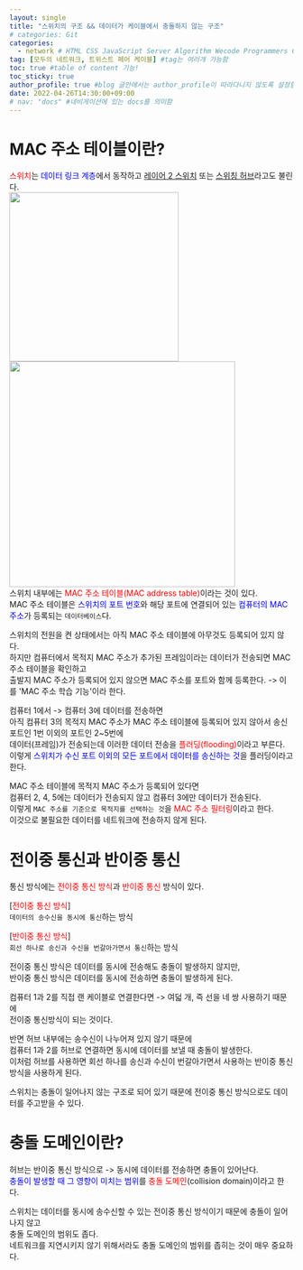 ```yaml
---
layout: single
title: "스위치의 구조 && 데이터가 케이블에서 충돌하지 않는 구조"  
# categories: Git
categories:
  - network # HTML CSS JavaScript Server Algorithm Wecode Programmers CS vsCode
tag: [모두의 네트워크, 트위스트 페어 케이블] #tag는 여러개 가능함
toc: true #table of content 기능!
toc_sticky: true
author_profile: true #blog 글안에서는 author_profile이 따라다니지 않도록 설정함
date: 2022-04-26T14:30:00+09:00 
# nav: "docs" #네비게이션에 있는 docs를 의미함
---  
```

# MAC 주소 테이블이란?  
<span style="color:red">스위치</span>는 <span style="color:blue">데이터 링크 계층</span>에서 동작하고 <u>레이어 2 스위치</u> 또는 <u>스위칭 허브</u>라고도 불린다.  
<img src="https://user-images.githubusercontent.com/87808288/165018916-ad460a58-37c8-41ff-b66d-f3b1acf8aec0.png" width="300"><img src="https://user-images.githubusercontent.com/87808288/165022115-5729a229-007a-4ad1-bfae-754c4940490f.png" width="400">  
스위치 내부에는 <span style="color:red">MAC 주소 테이블(MAC address table)</span>이라는 것이 있다.  
MAC 주소 테이블은 <span style="color:blue">스위치의 포트 번호</span>와 해당 포트에 연결되어 있는 <span style="color:blue">컴퓨터의 MAC 주소</span>가 등록되는 `데이터베이스`다.  

스위치의 전원을 켠 상태에서는 아직 MAC 주소 테이블에 아무것도 등록되어 있지 않다.  
하지만 컴퓨터에서 목적지 MAC 주소가 추가된 프레임이라는 데이터가 전송되면 MAC 주소 테이블을 확인하고  
출발지 MAC 주소가 등록되어 있지 않으면 MAC 주소를 포트와 함께 등록한다. -> 이를 'MAC 주소 학습 기능'이라 한다.  

컴퓨터 1에서 -> 컴퓨터 3에 데이터를 전송하면  
아직 컴퓨터 3의 목적지 MAC 주소가 MAC 주소 테이블에 등록되어 있지 않아서 송신 포트인 1번 이외의 포트인 2~5번에  
데이터(프레임)가 전송되는데 이러한 데이터 전송을 <span style="color:red">플러딩(flooding)</span>이라고 부른다.  
이렇게 <span style="color:blue">스위치가 수신 포트 이외의 모든 포트에서 데이터를 송신하는 것</span>을 플러딩이라고 한다.  

MAC 주소 테이블에 목적지 MAC 주소가 등록되어 있다면  
컴퓨터 2, 4, 5에는 데이터가 전송되지 않고 컴퓨터 3에만 데이터가 전송된다.  
이렇게 `MAC 주소를 기준으로 목적지를 선택하는 것`을 <span style="color:red">MAC 주소 필터링</span>이라고 한다.  
이것으로 불필요한 데이터를 네트워크에 전송하지 않게 된다.  

# 전이중 통신과 반이중 통신  
통신 방식에는 <span style="color:red">전이중 통신 방식</span>과 <span style="color:red">반이중 통신</span> 방식이 있다.  

[<span style="color:red">전이중 통신 방식</span>]  
`데이터의 송수신을 동시에 통신`하는 방식  

[<span style="color:red">반이중 통신 방식</span>]  
`회선 하나로 송신과 수신을 번갈아가면서 통신`하는 방식  

전이중 통신 방식은 데이터를 동시에 전송해도 충돌이 발생하지 않지만,  
반이중 통신 방식은 데이터를 동시에 전송하면 충돌이 발생하게 된다.  

컴퓨터 1과 2를 직접 랜 케이블로 연결한다면 -> 여덟 개, 즉 선을 네 쌍 사용하기 때문에  
전이중 통신방식이 되는 것이다.  

반면 허브 내부에는 송수신이 나누어져 있지 않기 때문에  
컴퓨터 1과 2를 허브로 연결하면 동시에 데이터를 보낼 때 충돌이 발생한다.  
이처럼 허브를 사용하면 회선 하나를 송신과 수신이 번갈아가면서 사용하는 반이중 통신 방식을 사용하게 된다.  

스위치는 충돌이 일어나지 않는 구조로 되어 있기 때문에 전이중 통신 방식으로도 데이터를 주고받을 수 있다.  

# 충돌 도메인이란?  
허브는 반이중 통신 방식으로 -> 동시에 데이터를 전송하면 충돌이 있어난다.  
<span style="color:blue">충돌이 발생할 때 그 영향이 미치는 범위</span>를 <span style="color:red">충돌 도메인</span>(collision domain)이라고 한다.  

스위치는 데이터를 동시에 송수신할 수 있는 전이중 통신 방식이기 때문에 충돌이 일어나지 않고  
충돌 도메인의 범위도 좁다.  
네트워크를 지연시키지 않기 위해서라도 충돌 도메인의 범위를 좁히는 것이 매우 중요하다.  

<!-- ### 2. Link 넣기

```

유형 1: (설명어를 입력) : [gunhee's coding blog](https://gunhee-jeong.github.io/)
유형 2: (URL 자동연결) : <https://gunhee-jeong.github.io/>
유형 3: (동일 파일 내 '문단으로 이동') : [1. Header로 이동](###-1-header)

```

유형 1: (설명어를 입력) : [gunhee's coding blog](https://gunhee-jeong.github.io/)
유형 2: (URL 자동연결) : <https://gunhee-jeong.github.io/>
유형 3: (동일 파일 내 '문단으로 이동') : [1. Header로 이동](#1-header)
유형 3의 방법

1. 특수문자를 제거
2. 스페이스는 -로 바꾸고
3. 대문자는 소문자로!
   그래서 ### 1. Header -> #1-header

## Link: [google][https://www.google.com/]

### 3. 수평선

```

---

```

---

### 4. 라인 바꾸기

```

스페이스바를 2번 눌러주면 다음칸으로
이동할 수 있어요!

```

---

스페이스바를 2번 눌러주면
다음칸으로 이동할 수 있어요!

### 5. list 만들기

```

1. 1번
2. 2번
3. 3번

- 순서없는 list
  - 순서없는 list
    - 순서없는 list

```

1. 1번
2. 2번
3. 3번

- 순서없는 list
  - 순서없는 list
    - 순서없는 list

---

### 6. font 관련

```

**진하게** -> 볼드
_기울여서_ -> 이탤릭체
~~취소선~~ -> 취소선

<ul>밑줄넣기</ul> -> 밑줄
<span style="color:red">빨간 글씨</span> -> 글자색
이것이 `인라인` 입니다 -> 인라인 코드
```

**진하게** -> 볼드
_기울여서_ -> 이탤릭체
~~취소선~~ -> 취소선
<u>밑줄넣기</u> -> 밑줄
<span style="color:red">빨간 글씨</span>
이것이 `인라인` 입니다 -> 인라인 코드

---

### 7. 인용구문

```
> coding
>
> > JavaScript
> >
> > > 내가 프짱!
```

> coding
>
> > JavaScript
> >
> > > 내가 프짱!

---

### 8. 이미지 삽입

```
유형1: ('사이즈를 조절' -> HTML 태그 사용) : <img src="https://gunhee-jeong.github.io/assets/images/blogLogo.png" width="300" height="200">
유형2: (이미지 삽입 후 -> 링크 걸기)
[![이미지](https://gunhee-jeong.github.io/assets/images/blogLogo/blogLogo.png)](https://gunhee-jeong.github.io/)
```

유형1: ('사이즈를 조절' -> HTML 태그 사용) : <img src="https://gunhee-jeong.github.io/assets/images/blogLogo.png" width="300" height="200">
유형2: (이미지 삽입 후 -> 링크 걸기)
[![이미지](https://gunhee-jeong.github.io/assets/images/blogLogo.png)](https://gunhee-jeong.github.io/)

### 9. 표 만들기

```
||국어|영어|
| :--- | ---: | :--: |
|건희 | 100점 | 100점
|철수 | 100점 | 100점
```

|      |  국어 | 영어  |
| :--- | ----: | :---: |
| 건희 | 100점 | 100점 |
| 철수 | 100점 | 100점 |

> - header를 넣고 싶은 경우 ---을 사용하고 :을 이용하여 정렬에 사용함!

### 10. 토글 만들기

```
<details>
<summary>여기를 누르세요</summary>
<div markdown="1">
숨겨진 내용
</div>
</details>
```

<details>
<summary>여기를 누르세요</summary>
<div markdown="1">
숨겨진 내용
</div>
</details> -->
